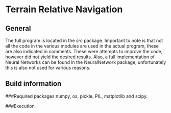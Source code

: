 # Terrain Relative Navigation

## General
The full program is located in the _src_ package. Important to note is that not all the code in the various modules are used
 in the actual program, these are also indicated in comments. These were attempts to improve the code, however did not
 yield the desired results. Also, a full implementation of Neural Networks can be found in the NeuralNetwork package, unfortunately
 this is also not used for various reasons.
## Build information
###Required packages
numpy, os, pickle, PIL, matplotlib and scipy.

###Execution




